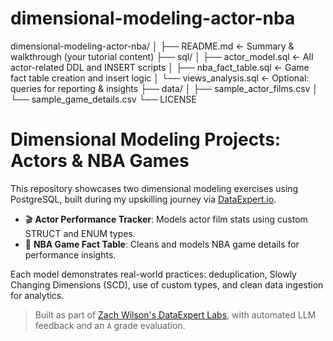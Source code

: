 # dimensional-modeling-actor-nba

dimensional-modeling-actor-nba/
│
├── README.md                  <- Summary & walkthrough (your tutorial content)
├── sql/
│   ├── actor_model.sql        <- All actor-related DDL and INSERT scripts
│   ├── nba_fact_table.sql     <- Game fact table creation and insert logic
│   └── views_analysis.sql     <- Optional: queries for reporting & insights
├── data/
│   ├── sample_actor_films.csv
│   └── sample_game_details.csv
└── LICENSE

# Dimensional Modeling Projects: Actors & NBA Games

This repository showcases two dimensional modeling exercises using PostgreSQL, built during my upskilling journey via [DataExpert.io](https://dataexpert.io).

- 🎬 **Actor Performance Tracker**: Models actor film stats using custom STRUCT and ENUM types.
- 🏀 **NBA Game Fact Table**: Cleans and models NBA game details for performance insights.

Each model demonstrates real-world practices: deduplication, Slowly Changing Dimensions (SCD), use of custom types, and clean data ingestion for analytics.

> Built as part of [Zach Wilson's DataExpert Labs](https://dataexpert.io), with automated LLM feedback and an `A` grade evaluation.
